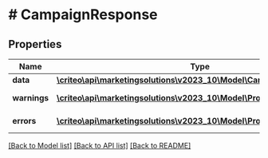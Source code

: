 # # CampaignResponse

## Properties

Name | Type | Description | Notes
------------ | ------------- | ------------- | -------------
**data** | [**\criteo\api\marketingsolutions\v2023_10\Model\CampaignReadResource**](CampaignReadResource.md) |  | [optional]
**warnings** | [**\criteo\api\marketingsolutions\v2023_10\Model\ProblemDetails[]**](ProblemDetails.md) |  | [optional] [readonly]
**errors** | [**\criteo\api\marketingsolutions\v2023_10\Model\ProblemDetails[]**](ProblemDetails.md) |  | [optional] [readonly]

[[Back to Model list]](../../README.md#models) [[Back to API list]](../../README.md#endpoints) [[Back to README]](../../README.md)
